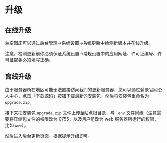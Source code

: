 # 升级

## 在线升级

兰空图床可以通过后台管理->系统设置->系统更新中检测新版本并在线升级。

注意，检测更新前你必须保证系统设置->常规设置中的应用网址、许可证编号、许可证密钥必须填写正确。

## 离线升级

由于服务器所在地区可能无法直接访问我们的更新服务器，您可以通过登录官网[个人中心](https://www.lsky.pro/licenses)，点击「下载源码」按钮下载最新的安装包，然后将安装包重命名为 `upgrade.zip`。

接下来把安装包 `upgrade.zip` 文件上传至站点根目录，与 `.env` 文件同级（注意需要将压缩包文件的权限改为 0755，以及用户组改为 web 服务器所运行的权限，比如 `www`）。

然后进入后台更新页面，根据提示升级即可。